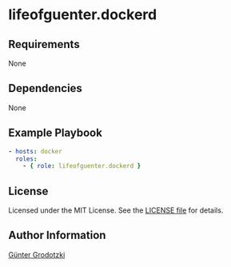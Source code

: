 # lifeofguenter.dockerd


## Requirements

None

## Dependencies

None

## Example Playbook

```yaml
- hosts: docker
  roles:
    - { role: lifeofguenter.dockerd }
```

## License

Licensed under the MIT License. See the [LICENSE file](LICENSE) for details.

## Author Information

[Günter Grodotzki](https://www.lifeofguenter.de)
